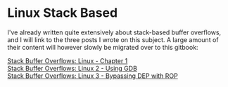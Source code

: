 # Linux Stack Based

I've already written quite extensively about stack-based buffer overflows, and I will link to the three posts I wrote on this subject.  A large amount of their content will however slowly be migrated over to this gitbook:

[Stack Buffer Overflows: Linux - Chapter 1](https://reboare.github.io/bof/linux-stack-bof-1.html)  
[Stack Buffer Overflows: Linux 2 - Using GDB](https://reboare.github.io/bof/linux-stack-bof-2.html)  
[Stack Buffer Overflows: Linux 3 - Bypassing DEP with ROP](https://reboare.github.io/bof/linux-stack-bof-3.html)



